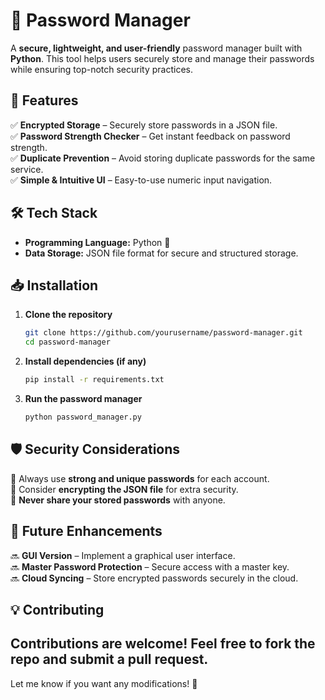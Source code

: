 # 🔐 Password Manager  

A **secure, lightweight, and user-friendly** password manager built with **Python**. This tool helps users securely store and manage their passwords while ensuring top-notch security practices.  

## 🚀 Features  

✅ **Encrypted Storage** – Securely store passwords in a JSON file.  
✅ **Password Strength Checker** – Get instant feedback on password strength.  
✅ **Duplicate Prevention** – Avoid storing duplicate passwords for the same service.  
✅ **Simple & Intuitive UI** – Easy-to-use numeric input navigation.  

## 🛠 Tech Stack  

- **Programming Language:** Python 🐍  
- **Data Storage:** JSON file format for secure and structured storage.  

## 📥 Installation  

1. **Clone the repository**  
   ```bash
   git clone https://github.com/yourusername/password-manager.git
   cd password-manager
   ```  
2. **Install dependencies (if any)**  
   ```bash
   pip install -r requirements.txt
   ```  
3. **Run the password manager**  
   ```bash
   python password_manager.py
   ```  

## 🛡 Security Considerations  

🔹 Always use **strong and unique passwords** for each account.  
🔹 Consider **encrypting the JSON file** for extra security.  
🔹 **Never share your stored passwords** with anyone.  

## 📌 Future Enhancements  

🔜 **GUI Version** – Implement a graphical user interface.  
🔜 **Master Password Protection** – Secure access with a master key.  
🔜 **Cloud Syncing** – Store encrypted passwords securely in the cloud.  

## 💡 Contributing  

Contributions are welcome! Feel free to fork the repo and submit a pull request.  
--

Let me know if you want any modifications! 🚀
